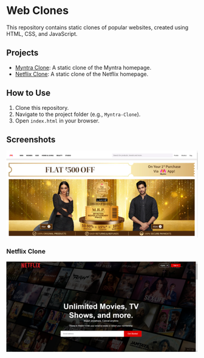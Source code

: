 # Web Clones

This repository contains static clones of popular websites, created using HTML, CSS, and JavaScript.

## Projects
- [Myntra Clone](Myntra-Clone/): A static clone of the Myntra homepage.
- [Netflix Clone](Netflix-Clone/): A static clone of the Netflix homepage.

## How to Use
1. Clone this repository.
2. Navigate to the project folder (e.g., `Myntra-Clone`).
3. Open `index.html` in your browser.

## Screenshots
![Myntra Clone Screenshot](Myntra-Clone/SS1.png)
[](Myntra-Clone/SS2.png)

### Netflix Clone
![Netflix Clone Screenshot](Netflix-Clone/SS1.png)

